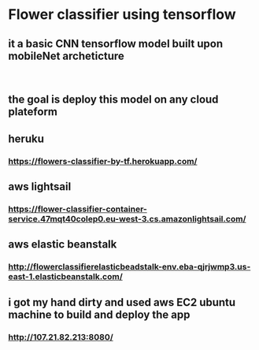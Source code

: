 # Flower classifier using tensorflow

## it a basic CNN tensorflow model built upon mobileNet archeticture

</br>

## the goal is deploy this model on any cloud plateform

## heruku 

### https://flowers-classifier-by-tf.herokuapp.com/

## aws lightsail

### https://flower-classifier-container-service.47mqt40colep0.eu-west-3.cs.amazonlightsail.com/

##  aws elastic beanstalk

### http://flowerclassifierelasticbeadstalk-env.eba-qjrjwmp3.us-east-1.elasticbeanstalk.com/

## i got my hand dirty and used aws EC2 ubuntu machine to build and deploy the app 

### http://107.21.82.213:8080/
